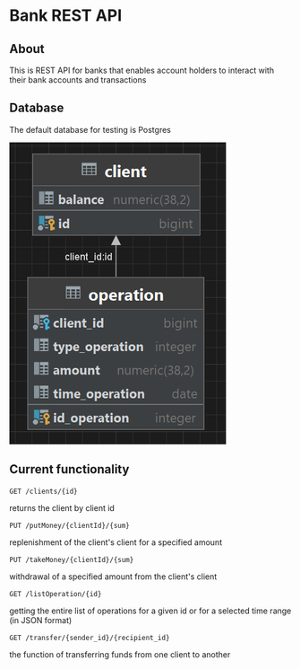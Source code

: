 # Bank REST API

## About

This is REST API for banks that enables account holders to interact with their bank accounts and transactions

## Database
The default database for testing is Postgres

![database structure](https://github.com/unaPalabra/bank_rest_api/blob/master/bd1.PNG)



## Current functionality

```http
GET /clients/{id} 
```
 returns the client by client id
  
```http
PUT /putMoney/{clientId}/{sum} 
```
 replenishment of the client's client for a specified amount
  
```http
PUT /takeMoney/{clientId}/{sum}
```
 withdrawal of a specified amount from the client's client

```http
GET /listOperation/{id}
```
 getting the entire list of operations for a given id or for a selected time range (in JSON format)

```http
GET /transfer/{sender_id}/{recipient_id}
```
the function of transferring funds from one client to another
